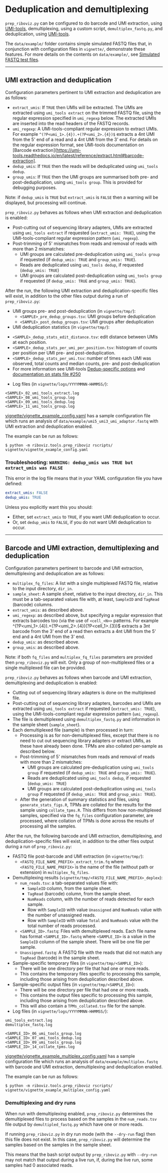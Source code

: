 # Deduplication and demultiplexing

`prep_riboviz.py` can be configured to do barcode and UMI extraction, using [UMI-tools](https://umi-tools.readthedocs.io/), demultiplexing, using a custom script, `demultiplex_fastq.py`, and deduplication, using [UMI-tools](https://umi-tools.readthedocs.io/).

The `data/example/` folder contains simple simulated FASTQ files that, in conjunction with configuration files in `vignette/`, demonstrate these features. For more details on the contents on `data/example/`, see [Simulated FASTQ test files](./data.md#simulated-fastq-test-files).

---

## UMI extraction and deduplication

Configuration parameters pertinent to UMI extraction and deduplication are as follows:

* `extract_umis`: If `TRUE` then UMIs will be extracted. The UMIs are extracted using `umi_tools extract` on the trimmed FASTQ file, using the regular expression specified in `umi_regexp` below. The extracted UMIs are inserted into the read headers of the FASTQ records.
* `umi_regexp`: A UMI-tools-compliant regular expression to extract UMIs. For example `^(?P<umi_1>.{4}).+(?P<umi_2>.{4})$` extracts a 4nt UMI from the 5' end of a read and a 4nt UMI from the 3' end. For details on the regular expression format, see UMI-tools documentation on [Barcode extraction](https://umi-tools.readthedocs.io/en/latest/reference/extract.html#barcode-extraction].
* `dedup_umis`: If `TRUE` then the reads will be deduplicated using `umi_tools dedup`.
* `group_umis`: If `TRUE` then the UMI groups are summarised both pre- and post-deduplication, using `umi_tools group`. This is provided for debugging purposes.

Note: if `dedup_umis` is `TRUE` but `extract_umis` is `FALSE` then a warning will be displayed, but processing will continue.

`prep_riboviz.py` behaves as follows when UMI extraction and deduplication is enabled:

* Post-cutting out of sequencing library adapters, UMIs are extracted using `umi_tools extract` if requested (`extract_umis: TRUE`), using the UMI-tools-compliant regular expression pattern (`umi_regexp`).
* Post-trimming of 5' mismatches from reads and removal of reads with more than 2 mismatches:
  - UMI groups are calculated pre-deduplication using `umi_tools group` if requested (if `dedup_umis: TRUE` and `group_umis: TRUE`).
  - Reads are deduplicated using `umi_tools dedup`, if requested (`dedup_umis: TRUE`)
  - UMI groups are calculated post-deduplication using `umi_tools group` if requested (if `dedup_umis: TRUE` and `group_umis: TRUE`).

After the run, the following UMI extraction and deduplication-specific files will exist, in addition to the other files output during a run of `prep_riboviz.py`:

* UMI groups pre- and post-deduplication (in `vignette/tmp/`):
  - `<SAMPLE>_pre_dedup_groups.tsv`: UMI groups before deduplication
  - `<SAMPLE>_post_dedup_groups.tsv`: UMI groups after deduplication
* UMI deduplication statistics (in `vignette/tmp/`):
 - `<SAMPLE>_dedup_stats_edit_distance.tsv`: edit distance between UMIs at each position.
  - `<SAMPLE>_dedup_stats_per_umi_per_position.tsv`: histogram of counts per position per UMI pre- and post-deduplication.
 - `<SAMPLE>_dedup_stats_per_umi.tsv`: number of times each UMI was observed, total counts and median counts, pre- and post-deduplication
 - For more information see UMI-tools [Dedup-specific options](https://umi-tools.readthedocs.io/en/latest/reference/dedup.html) and [documentation on stats file #250](https://github.com/CGATOxford/UMI-tools/issues/250)
* Log files (in `vignette/logs/YYYYMMNN-HHMMSS/`):

```
<SAMPLE>_02_umi_tools_extract.log
<SAMPLE>_08_umi_tools_group.log
<SAMPLE>_09_umi_tools_dedup.log
<SAMPLE>_11_umi_tools_group.log
```

[vignette/vignette_example_config.yaml](../vignette/vignette_example_config.yaml) has a sample configuration file which runs an analysis of `data/example/umi5_umi3_umi_adaptor.fastq` with UMI extraction and deduplication enabled.

The example can be run as follows:

```console
$ python -m riboviz.tools.prep_riboviz rscripts/ vignette/vignette_example_config.yaml 
```

### Troubleshooting: `WARNING: dedup_umis was TRUE but extract_umis was FALSE`

This error in the log file means that in your YAML configuration file you have defined:

```yaml
extract_umis: FALSE
dedup_umis: TRUE
```

Unless you explicitly want this you should:

* Either, set `extract_umis` to `TRUE`, if you want UMI deduplication to occur.
* Or, set `dedup_umis` to `FALSE`, if you do not want UMI deduplication to occur.

---

## Barcode and UMI extraction, demultiplexing and deduplication

Configuration parameters pertinent to barcode and UMI extraction, demultiplexing and deduplication are as follows:

* `multiplex_fq_files`: A list with a single multiplexed FASTQ file, relative to the input directory, `dir_in`.
* `sample_sheet`: A sample sheet, relative to the input directory, `dir_in`. This must be a tab-separated values file with, at least, `SampleID` and `TagRead` (barcode) columns.
* `extract_umis`: as described above.
* `umi_regexp`: as described above, but specifying a regular expression that extracts barcodes too (via the use of `<cell_<N>>` patterns. For example ^(?P<umi_1>.{4}).+(?P<umi_2>.{4})(?P<cell_1>.{3})$ extracts a 3nt barcode from the 3' end of a read then extracts a 4nt UMI from the 5' end and a 4nt UMI from the 3' end.
* `dedup_umis`: as described above.
* `group_umis`: as described above.

Note: if  both `fq_files` and `multiplex_fq_files` parameters are provided then `prep_riboviz.py` will exit. Only a group of non-multiplexed files or a single multiplexed file can be provided.

`prep_riboviz.py` behaves as follows when barcode and UMI extraction, demultiplexing and deduplication is enabled:

* Cutting out of sequencing library adapters is done on the multiplexed file.
* Post-cutting out of sequencing library adapters, barcodes and UMIs are extracted using `umi_tools extract` if requested (`extract_umis: TRUE`), using the UMI-tools-compliant regular expression pattern (`umi_regexp`).
* The file is demultiplexed using `demultiplex_fastq.py` and information in the sample sheet (`sample_sheet`).
* Each demultiplexed file (sample) is then processed in turn:
  - Processing is as for non-demultiplexed files, except that there is no need to cut out sequencing library adapters or extract UMIs, as these have already been done. TPMs are also collated per-sample as described below.
  - Post-trimming of 5' mismatches from reads and removal of reads with more than 2 mismatches:
    - UMI groups are calculated pre-deduplication using `umi_tools group` if requested (if `dedup_umis: TRUE` and `group_umis: TRUE`).
    - Reads are deduplicated using `umi_tools dedup`, if requested (`dedup_umis: TRUE`)
    - UMI groups are calculated post-deduplication using `umi_tools group` if requested (if `dedup_umis: TRUE` and `group_umis: TRUE`).
  - After the generation of summary statistics and files, using `generate_stats_figs.R`, TPMs are collated for the results for the sample using `collate_tpms.R`. This differs from how non-multiplexed samples, specified via the `fq_files` configuration parameter, are processed, where collation of TPMs is done across the results of processing all the samples.

After the run, the following barcode and UMI extraction, demultiplexing, and deduplication-specific files will exist, in addition to the other files output during a run of `prep_riboviz.py`:

* FASTQ file post-barcode and UMI extraction (in `vignette/tmp/`):
  - `<FASTQ_FILE_NAME_PREFIX>_extract_trim.fq` where `<FASTQ_FILE_NAME_PREFIX>` is the name of the file (without path or extension) in `multiplex_fq_files`.
* Demultiplexing results (`vignette/tmp/<FASTQ_FILE_NAME_PREFIX>_deplex`):
  - `num_reads.tsv`: a tab-separated values file with:
     - `SampleID` column, from the sample sheet.
     - `TagRead` (barcode) column, from the sample sheet.
     - `NumReads` column, with the number of reads detected for each sample.
     - Row with `SampleID` with value `Unassigned` and `NumReads` value with the number of unassigned reads.
     - Row with `SampleID` with value `Total` and `NumReads` value with the total number of reads processed. 
  - `<SAMPLE_ID>.fastq`: Files with demultiplexed reads. Each file name has format `<SAMPLE_ID>.fastq` where `<SAMPLE_ID>` is a value in the `SampleID` column of the sample sheet. There will be one file per sample.
  - `Unassigned.fastq`: A FASTQ file with the reads that did not match any `TagRead` (barcode) in the sample sheet.
* Sample-specific temporary files (in `vignette/tmp/<SAMPLE_ID>`):
  - There will be one directory per file that had one or more reads.
  - This contains the temporary files specific to processing this sample, including those arising from deduplication described above.
* Sample-specific output files (in `vignette/tmp/<SAMPLE_ID>`):
  - There will be one directory per file that had one or more reads.
  - This contains the output files specific to processing this sample, including those arising from deduplication described above.
  - This will also contain a `TPMs_collated.tsv` file for the sample.
* Log files (in `vignette/logs/YYYYMMNN-HHMMSS/`):

```
umi_tools_extract.log
demultiplex_fastq.log

<SAMPLE_ID>_06_umi_tools_group.log
<SAMPLE_ID>_07_umi_tools_dedup.log
<SAMPLE_ID>_09_umi_tools_group.log
<SAMPLE_ID>_14_collate_tpms.log
```

[vignette/vignette_example_multiplex_config.yaml](../vignette/vignette_example_multiplex_config.yaml) has a sample configuration file which runs an analysis of `data/example/multiplex.fastq` with barcode and UMI extraction, demultiplexing and deduplication enabled.

The example can be run as follows:

```console
$ python -m riboviz.tools.prep_riboviz rscripts/ vignette/vignette_example_multiplex_config.yaml 
```

### Demultiplexing and dry runs

When run with demultiplexing enabled, `prep_riboviz.py` determines the demultiplexed files to process based on the samples in the `num_reads.tsv` file output by `demultipled_fastq.py` which have one or more reads.

If running `prep_riboviz.py` in dry run mode (with the `--dry-run` flag) then this file does not exist. In this case, `prep_riboviz.py` will determine the samples based on the samples in the sample sheet.

This means that the bash script output by `prep_riboviz.py` with `--dry-run` may not match that output during a live run, if, during the live run, some samples had 0 associated reads.
